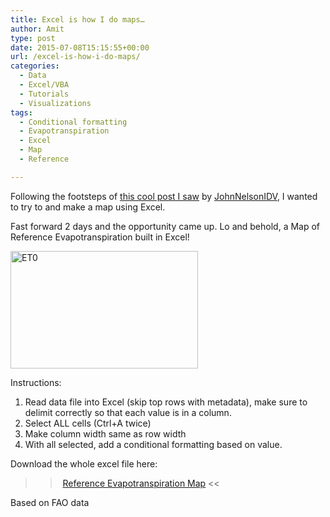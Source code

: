 ```yaml
---
title: Excel is how I do maps…
author: Amit
type: post
date: 2015-07-08T15:15:55+00:00
url: /excel-is-how-i-do-maps/
categories:
  - Data
  - Excel/VBA
  - Tutorials
  - Visualizations
tags:
  - Conditional formatting
  - Evapotranspiration
  - Excel
  - Map
  - Reference

---
```

Following the footsteps of [this cool post I saw][1] by <a href="https://www.twitter.com/JohnNelsonIDV" target="_blank" rel="nofollow">JohnNelsonIDV</a>, I wanted to try to and make a map using Excel.

Fast forward 2 days and the opportunity came up. Lo and behold, a Map of Reference Evapotranspiration built in Excel!

[<img class="alignnone size-medium wp-image-368" src="https://i2.wp.com/amitkohli.com/wp-content/uploads/2015/07/ET0.png?resize=300%2C188" alt="ET0" width="300" height="188" srcset="https://i2.wp.com/amitkohli.com/wp-content/uploads/2015/07/ET0.png?resize=300%2C188 300w, https://i2.wp.com/amitkohli.com/wp-content/uploads/2015/07/ET0.png?resize=1024%2C643 1024w, https://i2.wp.com/amitkohli.com/wp-content/uploads/2015/07/ET0.png?resize=700%2C440 700w, https://i2.wp.com/amitkohli.com/wp-content/uploads/2015/07/ET0.png?w=1199 1199w" sizes="(max-width: 300px) 100vw, 300px" data-recalc-dims="1" />][2]

Instructions:

  1. Read data file into Excel (skip top rows with metadata), make sure to delimit correctly so that each value is in a column.
  2. Select ALL cells (Ctrl+A twice)
  3. Make column width same as row width
  4. With all selected, add a conditional formatting based on value.

Download the whole excel file here:

>> [Reference Evapotranspiration Map][3] <<

Based on FAO data

 [1]: https://www.linkedin.com/pulse/excel-map-hack-john-nelson
 [2]: https://i2.wp.com/amitkohli.com/wp-content/uploads/2015/07/ET0.png
 [3]: https://amitkohli.com/wp-content/uploads/2015/07/Reference-Evapotranspiration-Map.xlsx
